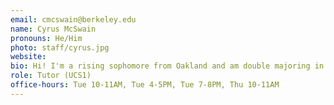 ```yaml
---
email: cmcswain@berkeley.edu
name: Cyrus McSwain
pronouns: He/Him
photo: staff/cyrus.jpg
website:
bio: Hi! I'm a rising sophomore from Oakland and am double majoring in data science and cognitive science. Some things I love are ice skating, listening to music (especially r&b but literally any genre), finding new food spots, and spending time with friends.
role: Tutor (UCS1)
office-hours: Tue 10-11AM, Tue 4-5PM, Tue 7-8PM, Thu 10-11AM
---
```

